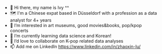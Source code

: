 - 👋 Hi there, my name is Ivy ^^
- 🗺️ I'm a Chinese expat based in Düsseldorf with a profession as a data analyst for 4+ years
- 👀 I’m interested in art museums, good movies&books, pop/kpop concerts
- 🌱 I’m currently learning data science and Korean!
- 💞️ I’d love to collaborate on K-pop related data analyses
- 📫 Add me on LinkedIn https://www.linkedin.com/in/zhaoxin-lu/

<!---
Ivyloeou/Ivyloeou is a ✨ special ✨ repository because its `README.md` (this file) appears on your GitHub profile.
You can click the Preview link to take a look at your changes.
--->
